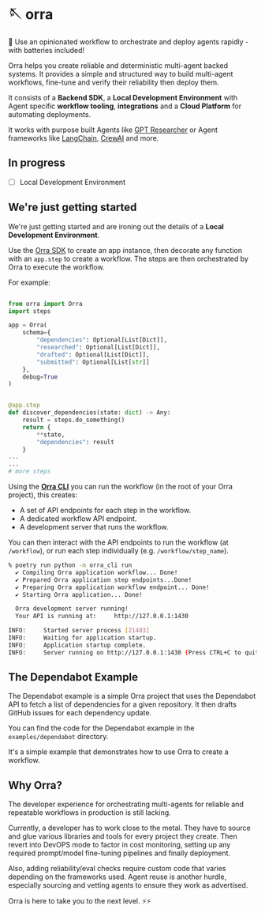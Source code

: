 # 🪡 orra

🦸 Use an opinionated workflow to orchestrate and deploy agents rapidly - with batteries included!

Orra helps you create reliable and deterministic multi-agent backed systems. It provides a simple and structured way to build multi-agent workflows, fine-tune and verify their reliability then deploy them.

It consists of a **Backend SDK**, a **Local Development Environment** with Agent specific **workflow tooling**, **integrations** and a **Cloud Platform** for automating deployments.

It works with purpose built Agents like [GPT Researcher](https://github.com/assafelovic/gpt-researcher) or Agent frameworks like [LangChain](https://python.langchain.com/v0.1/docs/modules/agents/), [CrewAI](http://crewai.com/) and more.

## In progress

- [ ] Local Development Environment

## We're just getting started

We're just getting started and are ironing out the details of a **Local Development Environment**.

Use the [Orra SDK](libs/orra) to create an app instance, then decorate any function with an `app.step` to create a workflow. The steps are then orchestrated by Orra to execute the workflow.

For example:

```python

from orra import Orra
import steps

app = Orra(
    schema={
        "dependencies": Optional[List[Dict]],
        "researched": Optional[List[Dict]],
        "drafted": Optional[List[Dict]],
        "submitted": Optional[List[str]]
    },
    debug=True
)


@app.step
def discover_dependencies(state: dict) -> Any:
    result = steps.do_something()
    return {
        **state,
        "dependencies": result
    }
...
...
# more steps
```

Using the [**Orra CLI**](libs/cli) you can run the workflow (in the root of your Orra project), this creates: 
- A set of API endpoints for each step in the workflow.
- A dedicated workflow API endpoint.
- A development server that runs the workflow.

You can then interact with the API endpoints to run the workflow (at `/workflow`), or run each step individually (e.g. `/workflow/step_name`).

```bash
% poetry run python -m orra_cli run
  ✔ Compiling Orra application workflow... Done!
  ✔ Prepared Orra application step endpoints...Done!
  ✔ Preparing Orra application workflow endpoint... Done!
  ✔ Starting Orra application... Done!

  Orra development server running!
  Your API is running at:     http://127.0.0.1:1430

INFO:     Started server process [21403]
INFO:     Waiting for application startup.
INFO:     Application startup complete.
INFO:     Server running on http://127.0.0.1:1430 (Press CTRL+C to quit)
```

## The Dependabot Example

The Dependabot example is a simple Orra project that uses the Dependabot API to fetch a list of dependencies for a given repository. It then drafts GitHub issues for each dependency update.

You can find the code for the Dependabot example in the `examples/dependabot` directory.

It's a simple example that demonstrates how to use Orra to create a workflow.

## Why Orra?

The developer experience for orchestrating multi-agents for reliable and repeatable workflows in production is still lacking.

Currently, a developer has to work close to the metal. They have to source and glue various libraries and tools for every project they create. Then revert into DevOPS mode to factor in cost monitoring, setting up any required prompt/model fine-tuning pipelines and finally deployment.

Also, adding reliability/eval checks require custom code that varies depending on the frameworks used. Agent reuse is another hurdle, especially sourcing and vetting agents to ensure they work as advertised.

Orra is here to take you to the next level. ⚡️⚡️

